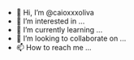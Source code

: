 - 👋 Hi, I’m @caioxxxoliva
- 👀 I’m interested in ...
- 🌱 I’m currently learning ...
- 💞️ I’m looking to collaborate on ...
- 📫 How to reach me ...

<!---
caioxxxoliva/caioxxxoliva is a ✨ special ✨ repository because its `README.md` (this file) appears on your GitHub profile.
You can click the Preview link to take a look at your changes.
--->
